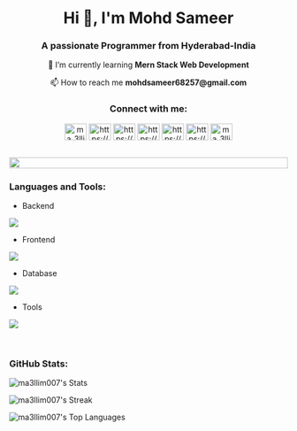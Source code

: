 <h1 align="center">Hi 👋, I'm Mohd Sameer</h1>
<h3 align="center">A passionate Programmer from Hyderabad-India</h3>
<p align="center">🌱 I’m currently learning <strong>Mern Stack Web Development</strong></p>
<p align="center">📫 How to reach me <strong>mohdsameer68257@gmail.com</strong></p>

<h3 align="center">Connect with me:</h3>
<p align="center">
<a href="https://twitter.com/ma_3llim_007" target="blank"><img align="center" src="https://raw.githubusercontent.com/rahuldkjain/github-profile-readme-generator/master/src/images/icons/Social/twitter.svg" alt="ma_3llim_007" height="30" width="40" /></a>
<a href="https://linkedin.com/in/mohd-sameer-web/" target="blank"><img align="center" src="https://raw.githubusercontent.com/rahuldkjain/github-profile-readme-generator/master/src/images/icons/Social/linked-in-alt.svg" alt="https://www.linkedin.com/in/mohd-sameer-web/" height="30" width="40" /></a>
<a href="https://stackoverflow.com/users/17946678/ma-3llim-007" target="blank"><img align="center" src="https://raw.githubusercontent.com/rahuldkjain/github-profile-readme-generator/master/src/images/icons/Social/stack-overflow.svg" alt="https://stackoverflow.com/users/17946678/ma-3llim-007" height="30" width="40" /></a>
<a href="https://codesandbox.com/https://codesandbox.io/u/mohdsameer68257" target="blank"><img align="center" src="https://raw.githubusercontent.com/rahuldkjain/github-profile-readme-generator/master/src/images/icons/Social/codesandbox.svg" alt="https://codesandbox.io/u/mohdsameer68257" height="30" width="40" /></a>
<a href="https://fb.com/profile.php?id=100090607602056" target="blank"><img align="center" src="https://raw.githubusercontent.com/rahuldkjain/github-profile-readme-generator/master/src/images/icons/Social/facebook.svg" alt="https://www.facebook.com/profile.php?id=100090607602056" height="30" width="40" /></a>
<a href="https://instagram.com/ma_3llim_007/" target="blank"><img align="center" src="https://raw.githubusercontent.com/rahuldkjain/github-profile-readme-generator/master/src/images/icons/Social/instagram.svg" alt="https://www.instagram.com/ma_3llim_007/" height="30" width="40" /></a>
  <a href="https://dev.to/ma_3llim_007" target="blank"><img align="center" src="https://raw.githubusercontent.com/rahuldkjain/github-profile-readme-generator/master/src/images/icons/Social/devto.svg" alt="ma_3llim_007" height="30" width="40" /></a>
</p>
<br>

<img src="https://i.imgur.com/dBaSKWF.gif" height="20" width="100%">

<h3 align="left">Languages and Tools:</h3>

- Backend
<p align="left">
  <a href="https://skillicons.dev">
    <img src="https://skillicons.dev/icons?i=js,express,nodejs,php" />
  </a>
</p>

- Frontend
<p align="left">
  <a href="https://skillicons.dev">
    <img src="https://skillicons.dev/icons?i=html,css,bootstrap,tailwind,js,react,redux" />
  </a>
</p>

- Database
<p align="left">
  <a href="https://skillicons.dev">
    <img src="https://skillicons.dev/icons?i=mongodb,mysql" />
  </a>
</p>

- Tools
<p align="left">
  <a href="https://skillicons.dev">
    <img src="https://skillicons.dev/icons?i=git,github,vscode,postman" />
  </a>
</p>

<br/>
<h3 align="left">GitHub Stats:</h3>

![ma3llim007's Stats](https://github-readme-stats.vercel.app/api?username=ma3llim007&theme=chartreuse-dark&show_icons=true&hide_border=false&count_private=true)

![ma3llim007's Streak](https://github-readme-streak-stats.herokuapp.com/?user=ma3llim007&theme=chartreuse-dark&hide_border=false)

![ma3llim007's Top Languages](https://github-readme-stats.vercel.app/api/top-langs/?username=ma3llim007&theme=chartreuse-dark&show_icons=true&hide_border=false&layout=compact)
